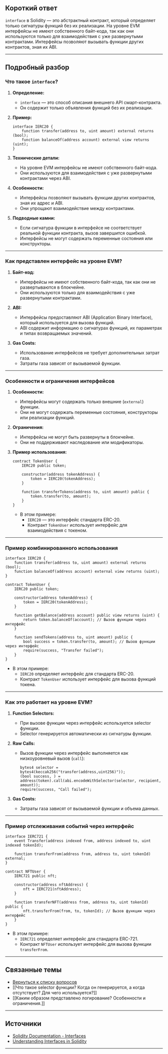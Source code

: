
## Короткий ответ

`interface` в Solidity — это абстрактный контракт, который определяет только сигнатуры функций без их реализации. На уровне EVM интерфейсы не имеют собственного байт-кода, так как они используются только для взаимодействия с уже развернутыми контрактами. Интерфейсы позволяют вызывать функции других контрактов, зная их ABI.

---

## Подробный разбор

### **Что такое `interface`?**
1. **Определение:**
   - `interface` — это способ описания внешнего API смарт-контракта.
   - Он содержит только объявления функций без их реализации.

2. **Пример:**
   ```solidity
   interface IERC20 {
       function transfer(address to, uint amount) external returns (bool);
       function balanceOf(address account) external view returns (uint);
   }
   ```

3. **Технические детали:**
   - На уровне EVM интерфейсы не имеют собственного байт-кода.
   - Они используются для взаимодействия с уже развернутыми контрактами через ABI.

4. **Особенности:**
   - Интерфейсы позволяют вызывать функции других контрактов, зная их адрес и ABI.
   - Они упрощают взаимодействие между контрактами.

5. **Подводные камни:**
   - Если сигнатура функции в интерфейсе не соответствует реальной функции контракта, вызов завершится ошибкой.
   - Интерфейсы не могут содержать переменные состояния или конструкторы.

---

### **Как представлен интерфейс на уровне EVM?**
1. **Байт-код:**
   - Интерфейсы не имеют собственного байт-кода, так как они не развертываются в блокчейне.
   - Они используются только для взаимодействия с уже развернутыми контрактами.

2. **ABI:**
   - Интерфейсы предоставляют ABI (Application Binary Interface), который используется для вызова функций.
   - ABI содержит информацию о сигнатурах функций, их параметрах и типах возвращаемых значений.

3. **Gas Costs:**
   - Использование интерфейсов не требует дополнительных затрат газа.
   - Затраты газа зависят от вызываемой функции.

---

### **Особенности и ограничения интерфейсов**
1. **Особенности:**
   - Интерфейсы могут содержать только внешние (`external`) функции.
   - Они не могут содержать переменные состояния, конструкторы или реализации функций.

2. **Ограничения:**
   - Интерфейсы не могут быть развернуты в блокчейне.
   - Они не поддерживают наследование или модификаторы.

3. **Пример использования:**
   ```solidity
   contract TokenUser {
       IERC20 public token;

       constructor(address tokenAddress) {
           token = IERC20(tokenAddress);
       }

       function transferTokens(address to, uint amount) public {
           token.transfer(to, amount);
       }
   }
   ```

   - В этом примере:
     - `IERC20` — это интерфейс стандарта ERC-20.
     - Контракт `TokenUser` использует интерфейс для взаимодействия с токеном.

---

### **Пример комбинированного использования**
```solidity
interface IERC20 {
    function transfer(address to, uint amount) external returns (bool);
    function balanceOf(address account) external view returns (uint);
}

contract TokenUser {
    IERC20 public token;

    constructor(address tokenAddress) {
        token = IERC20(tokenAddress);
    }

    function getBalance(address account) public view returns (uint) {
        return token.balanceOf(account); // Вызов функции через интерфейс
    }

    function sendTokens(address to, uint amount) public {
        bool success = token.transfer(to, amount); // Вызов функции через интерфейс
        require(success, "Transfer failed");
    }
}
```

- В этом примере:
  - `IERC20` определяет интерфейс для стандарта ERC-20.
  - Контракт `TokenUser` использует интерфейс для вызова функций токена.

---

### **Как это работает на уровне EVM?**
1. **Function Selectors:**
   - При вызове функции через интерфейс используется selector функции.
   - Selector генерируется автоматически из сигнатуры функции.

2. **Raw Calls:**
   - Вызов функции через интерфейс выполняется как низкоуровневый вызов (`call`):
     ```solidity
     bytes4 selector = bytes4(keccak256("transfer(address,uint256)"));
     (bool success, ) = address(token).call(abi.encodeWithSelector(selector, recipient, amount));
     require(success, "Call failed");
     ```

3. **Gas Costs:**
   - Затраты газа зависят от вызываемой функции и объема данных.

---

### **Пример отслеживания событий через интерфейс**
```solidity
interface IERC721 {
    event Transfer(address indexed from, address indexed to, uint indexed tokenId);

    function transferFrom(address from, address to, uint tokenId) external;
}

contract NFTUser {
    IERC721 public nft;

    constructor(address nftAddress) {
        nft = IERC721(nftAddress);
    }

    function transferNFT(address from, address to, uint tokenId) public {
        nft.transferFrom(from, to, tokenId); // Вызов функции через интерфейс
    }
}
```

- В этом примере:
  - `IERC721` определяет интерфейс для стандарта ERC-721.
  - Контракт `NFTUser` использует интерфейс для вызова функции `transferFrom`.

---

## Связанные темы
- [Вернуться к списку вопросов](5.%20Список%20вопросов.md)
- [[Что такое selector функции? Когда он генерируется, а когда отсутствует? Для чего используется?]]
- [[Каким образом представлено логирование? Особенности и ограничения.]]

---

## Источники
- [Solidity Documentation - Interfaces](https://docs.soliditylang.org/en/latest/contracts.html#interfaces)
- [Understanding Interfaces in Solidity](https://ethereum.stackexchange.com/questions/10189/what-is-an-interface-in-solidity)
---
